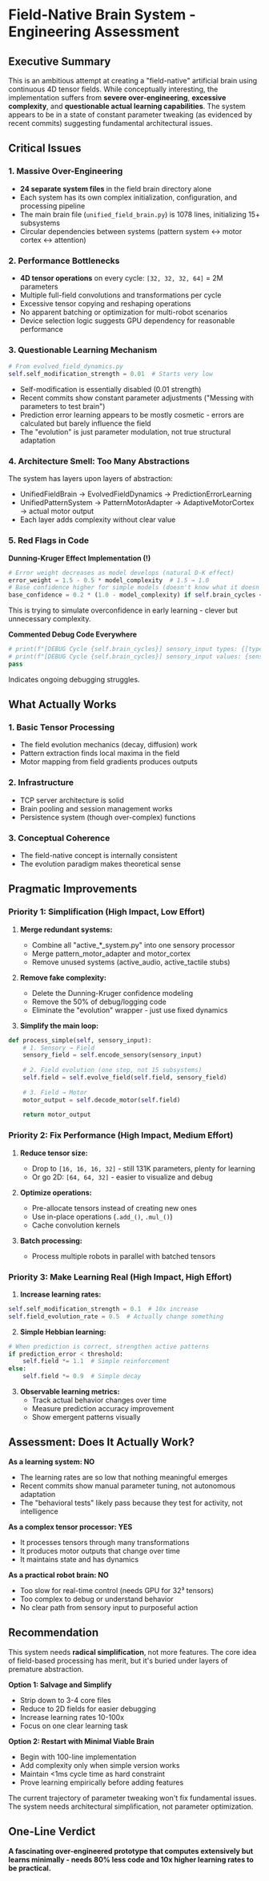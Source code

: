 # Field-Native Brain System - Engineering Assessment

## Executive Summary

This is an ambitious attempt at creating a "field-native" artificial brain using continuous 4D tensor fields. While conceptually interesting, the implementation suffers from **severe over-engineering**, **excessive complexity**, and **questionable actual learning capabilities**. The system appears to be in a state of constant parameter tweaking (as evidenced by recent commits) suggesting fundamental architectural issues.

## Critical Issues

### 1. **Massive Over-Engineering**
- **24 separate system files** in the field brain directory alone
- Each system has its own complex initialization, configuration, and processing pipeline
- The main brain file (`unified_field_brain.py`) is 1078 lines, initializing 15+ subsystems
- Circular dependencies between systems (pattern system ↔ motor cortex ↔ attention)

### 2. **Performance Bottlenecks**
- **4D tensor operations** on every cycle: `[32, 32, 32, 64]` = 2M parameters
- Multiple full-field convolutions and transformations per cycle
- Excessive tensor copying and reshaping operations
- No apparent batching or optimization for multi-robot scenarios
- Device selection logic suggests GPU dependency for reasonable performance

### 3. **Questionable Learning Mechanism**
```python
# From evolved_field_dynamics.py
self.self_modification_strength = 0.01  # Starts very low
```
- Self-modification is essentially disabled (0.01 strength)
- Recent commits show constant parameter adjustments ("Messing with parameters to test brain")
- Prediction error learning appears to be mostly cosmetic - errors are calculated but barely influence the field
- The "evolution" is just parameter modulation, not true structural adaptation

### 4. **Architecture Smell: Too Many Abstractions**
The system has layers upon layers of abstraction:
- UnifiedFieldBrain → EvolvedFieldDynamics → PredictionErrorLearning
- UnifiedPatternSystem → PatternMotorAdapter → AdaptiveMotorCortex → actual motor output
- Each layer adds complexity without clear value

### 5. **Red Flags in Code**

**Dunning-Kruger Effect Implementation (!)**
```python
# Error weight decreases as model develops (natural D-K effect)
error_weight = 1.5 - 0.5 * model_complexity  # 1.5 → 1.0
# Base confidence higher for simple models (doesn't know what it doesn't know)
base_confidence = 0.2 * (1.0 - model_complexity) if self.brain_cycles < 50 else 0.0
```
This is trying to simulate overconfidence in early learning - clever but unnecessary complexity.

**Commented Debug Code Everywhere**
```python
# print(f"[DEBUG Cycle {self.brain_cycles}] sensory_input types: {[type(v).__name__ for v in sensory_input[:5]]}")
# print(f"[DEBUG Cycle {self.brain_cycles}] sensory_input values: {sensory_input[:5]}")
pass
```
Indicates ongoing debugging struggles.

## What Actually Works

### 1. **Basic Tensor Processing**
- The field evolution mechanics (decay, diffusion) work
- Pattern extraction finds local maxima in the field
- Motor mapping from field gradients produces outputs

### 2. **Infrastructure**
- TCP server architecture is solid
- Brain pooling and session management works
- Persistence system (though over-complex) functions

### 3. **Conceptual Coherence**
- The field-native concept is internally consistent
- The evolution paradigm makes theoretical sense

## Pragmatic Improvements

### Priority 1: Simplification (High Impact, Low Effort)

1. **Merge redundant systems:**
   - Combine all "active_*_system.py" into one sensory processor
   - Merge pattern_motor_adapter and motor_cortex
   - Remove unused systems (active_audio, active_tactile stubs)

2. **Remove fake complexity:**
   - Delete the Dunning-Kruger confidence modeling
   - Remove the 50% of debug/logging code
   - Eliminate the "evolution" wrapper - just use fixed dynamics

3. **Simplify the main loop:**
```python
def process_simple(self, sensory_input):
    # 1. Sensory → Field
    sensory_field = self.encode_sensory(sensory_input)
    
    # 2. Field evolution (one step, not 15 subsystems)
    self.field = self.evolve_field(self.field, sensory_field)
    
    # 3. Field → Motor
    motor_output = self.decode_motor(self.field)
    
    return motor_output
```

### Priority 2: Fix Performance (High Impact, Medium Effort)

1. **Reduce tensor size:**
   - Drop to `[16, 16, 16, 32]` - still 131K parameters, plenty for learning
   - Or go 2D: `[64, 64, 32]` - easier to visualize and debug

2. **Optimize operations:**
   - Pre-allocate tensors instead of creating new ones
   - Use in-place operations (`.add_()`, `.mul_()`)
   - Cache convolution kernels

3. **Batch processing:**
   - Process multiple robots in parallel with batched tensors

### Priority 3: Make Learning Real (High Impact, High Effort)

1. **Increase learning rates:**
```python
self.self_modification_strength = 0.1  # 10x increase
self.field_evolution_rate = 0.5  # Actually change something
```

2. **Simple Hebbian learning:**
```python
# When prediction is correct, strengthen active patterns
if prediction_error < threshold:
    self.field *= 1.1  # Simple reinforcement
else:
    self.field *= 0.9  # Simple decay
```

3. **Observable learning metrics:**
   - Track actual behavior changes over time
   - Measure prediction accuracy improvement
   - Show emergent patterns visually

## Assessment: Does It Actually Work?

**As a learning system: NO**
- The learning rates are so low that nothing meaningful emerges
- Recent commits show manual parameter tuning, not autonomous adaptation
- The "behavioral tests" likely pass because they test for activity, not intelligence

**As a complex tensor processor: YES**
- It processes tensors through many transformations
- It produces motor outputs that change over time
- It maintains state and has dynamics

**As a practical robot brain: NO**
- Too slow for real-time control (needs GPU for 32³ tensors)
- Too complex to debug or understand behavior
- No clear path from sensory input to purposeful action

## Recommendation

This system needs **radical simplification**, not more features. The core idea of field-based processing has merit, but it's buried under layers of premature abstraction. 

**Option 1: Salvage and Simplify**
- Strip down to 3-4 core files
- Reduce to 2D fields for easier debugging
- Increase learning rates 10-100x
- Focus on one clear learning task

**Option 2: Restart with Minimal Viable Brain**
- Begin with 100-line implementation
- Add complexity only when simple version works
- Maintain <1ms cycle time as hard constraint
- Prove learning empirically before adding features

The current trajectory of parameter tweaking won't fix fundamental issues. The system needs architectural simplification, not parameter optimization.

## One-Line Verdict

**A fascinating over-engineered prototype that computes extensively but learns minimally - needs 80% less code and 10x higher learning rates to be practical.**